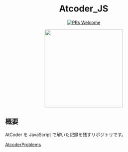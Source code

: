 <h1 align="center">Atcoder_JS</h1>
<p align="center">
  <a href="http://makeapullrequest.com">
    <img src="https://img.shields.io/badge/Rating-grey-lightgrey.svg?style=flat-square" alt="PRs Welcome">
  </a>
</p>
<p align="center">
  <img src="https://user-images.githubusercontent.com/18276888/55085671-67780900-50ea-11e9-8c34-a15b994b2612.png" width="250">
</p>

## 概要
AtCoder を JavaScript で解いた記録を残すリポジトリです。  
    
[AtcoderProblems](https://kenkoooo.com/atcoder/?user=oimo23&rivals=&kind=category)
